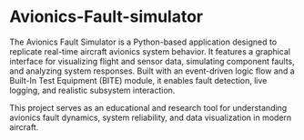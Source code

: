 # Avionics-Fault-simulator
The Avionics Fault Simulator is a Python-based application designed to replicate real-time aircraft avionics system behavior. It features a graphical interface for visualizing flight and sensor data, simulating component faults, and analyzing system responses. Built with an event-driven logic flow and a Built-In Test Equipment (BITE) module, it enables fault detection, live logging, and realistic subsystem interaction.

This project serves as an educational and research tool for understanding avionics fault dynamics, system reliability, and data visualization in modern aircraft.
